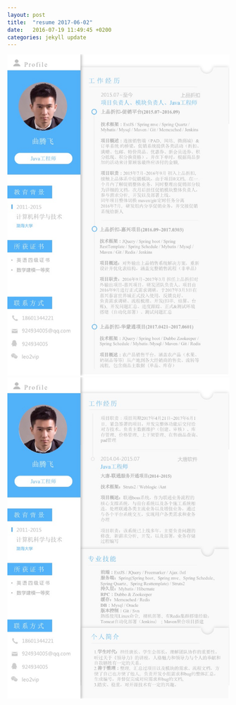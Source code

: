 ```yaml
---
layout: post
title:  "resume 2017-06-02"
date:   2016-07-19 11:49:45 +0200
categories: jekyll update
---
```


![](/assets/resume1.jpg)
![](/assets/resume2.jpg)

